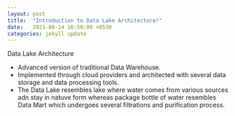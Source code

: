 ```yaml
---
layout: post
title:  "Introduction to Data Lake Architecture!"
date:   2021-08-14 16:50:00 +0530
categories: jekyll update
---
```


Data Lake Architecture
- Advanced version of traditional Data Warehouse. 
- Implemented through cloud providers and architected with several data storage and data processing tools.
- The Data Lake resembles lake where water comes from various sources adn stay in natuve form whereas package bottle of water resembles Data Mart which undergoes several filtrations and purification process.